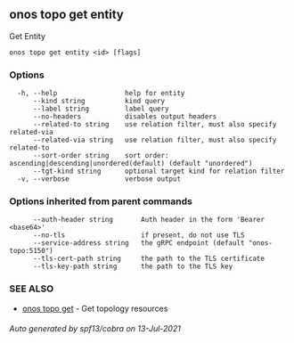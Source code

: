 ## onos topo get entity

Get Entity

```
onos topo get entity <id> [flags]
```

### Options

```
  -h, --help                 help for entity
      --kind string          kind query
      --label string         label query
      --no-headers           disables output headers
      --related-to string    use relation filter, must also specify related-via
      --related-via string   use relation filter, must also specify related-to
      --sort-order string    sort order: ascending|descending|unordered(default) (default "unordered")
      --tgt-kind string      optional target kind for relation filter
  -v, --verbose              verbose output
```

### Options inherited from parent commands

```
      --auth-header string       Auth header in the form 'Bearer <base64>'
      --no-tls                   if present, do not use TLS
      --service-address string   the gRPC endpoint (default "onos-topo:5150")
      --tls-cert-path string     the path to the TLS certificate
      --tls-key-path string      the path to the TLS key
```

### SEE ALSO

* [onos topo get](onos_topo_get.md)	 - Get topology resources

###### Auto generated by spf13/cobra on 13-Jul-2021
